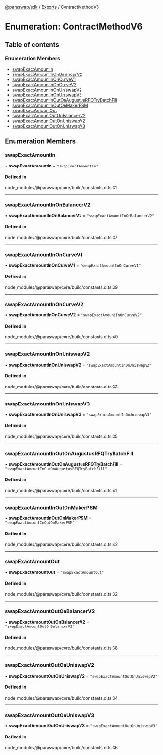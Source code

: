 [@paraswap/sdk](../README.md) / [Exports](../modules.md) / ContractMethodV6

# Enumeration: ContractMethodV6

## Table of contents

### Enumeration Members

- [swapExactAmountIn](ContractMethodV6.md#swapexactamountin)
- [swapExactAmountInOnBalancerV2](ContractMethodV6.md#swapexactamountinonbalancerv2)
- [swapExactAmountInOnCurveV1](ContractMethodV6.md#swapexactamountinoncurvev1)
- [swapExactAmountInOnCurveV2](ContractMethodV6.md#swapexactamountinoncurvev2)
- [swapExactAmountInOnUniswapV2](ContractMethodV6.md#swapexactamountinonuniswapv2)
- [swapExactAmountInOnUniswapV3](ContractMethodV6.md#swapexactamountinonuniswapv3)
- [swapExactAmountInOutOnAugustusRFQTryBatchFill](ContractMethodV6.md#swapexactamountinoutonaugustusrfqtrybatchfill)
- [swapExactAmountInOutOnMakerPSM](ContractMethodV6.md#swapexactamountinoutonmakerpsm)
- [swapExactAmountOut](ContractMethodV6.md#swapexactamountout)
- [swapExactAmountOutOnBalancerV2](ContractMethodV6.md#swapexactamountoutonbalancerv2)
- [swapExactAmountOutOnUniswapV2](ContractMethodV6.md#swapexactamountoutonuniswapv2)
- [swapExactAmountOutOnUniswapV3](ContractMethodV6.md#swapexactamountoutonuniswapv3)

## Enumeration Members

### swapExactAmountIn

• **swapExactAmountIn** = ``"swapExactAmountIn"``

#### Defined in

node_modules/@paraswap/core/build/constants.d.ts:31

___

### swapExactAmountInOnBalancerV2

• **swapExactAmountInOnBalancerV2** = ``"swapExactAmountInOnBalancerV2"``

#### Defined in

node_modules/@paraswap/core/build/constants.d.ts:37

___

### swapExactAmountInOnCurveV1

• **swapExactAmountInOnCurveV1** = ``"swapExactAmountInOnCurveV1"``

#### Defined in

node_modules/@paraswap/core/build/constants.d.ts:39

___

### swapExactAmountInOnCurveV2

• **swapExactAmountInOnCurveV2** = ``"swapExactAmountInOnCurveV2"``

#### Defined in

node_modules/@paraswap/core/build/constants.d.ts:40

___

### swapExactAmountInOnUniswapV2

• **swapExactAmountInOnUniswapV2** = ``"swapExactAmountInOnUniswapV2"``

#### Defined in

node_modules/@paraswap/core/build/constants.d.ts:33

___

### swapExactAmountInOnUniswapV3

• **swapExactAmountInOnUniswapV3** = ``"swapExactAmountInOnUniswapV3"``

#### Defined in

node_modules/@paraswap/core/build/constants.d.ts:35

___

### swapExactAmountInOutOnAugustusRFQTryBatchFill

• **swapExactAmountInOutOnAugustusRFQTryBatchFill** = ``"swapExactAmountInOutOnAugustusRFQTryBatchFill"``

#### Defined in

node_modules/@paraswap/core/build/constants.d.ts:41

___

### swapExactAmountInOutOnMakerPSM

• **swapExactAmountInOutOnMakerPSM** = ``"swapExactAmountInOutOnMakerPSM"``

#### Defined in

node_modules/@paraswap/core/build/constants.d.ts:42

___

### swapExactAmountOut

• **swapExactAmountOut** = ``"swapExactAmountOut"``

#### Defined in

node_modules/@paraswap/core/build/constants.d.ts:32

___

### swapExactAmountOutOnBalancerV2

• **swapExactAmountOutOnBalancerV2** = ``"swapExactAmountOutOnBalancerV2"``

#### Defined in

node_modules/@paraswap/core/build/constants.d.ts:38

___

### swapExactAmountOutOnUniswapV2

• **swapExactAmountOutOnUniswapV2** = ``"swapExactAmountOutOnUniswapV2"``

#### Defined in

node_modules/@paraswap/core/build/constants.d.ts:34

___

### swapExactAmountOutOnUniswapV3

• **swapExactAmountOutOnUniswapV3** = ``"swapExactAmountOutOnUniswapV3"``

#### Defined in

node_modules/@paraswap/core/build/constants.d.ts:36

